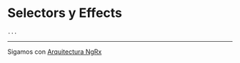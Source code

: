 # Selectors y Effects

    ...

---

Sigamos con [Arquitectura NgRx](../4-ngrx/4-3-arquitectura-ngrx.md)
